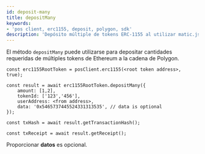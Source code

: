 ```yaml
---
id: deposit-many
title: depositMany
keywords:
- 'pos client, erc1155, deposit, polygon, sdk'
description: 'Depósito múltiple de tokens ERC-1155 al utilizar matic.js'
---
```


El método `depositMany` puede utilizarse para depositar cantidades requeridas de múltiples tokens de Ethereum a la cadena de Polygon.

```
const erc1155RootToken = posClient.erc1155(<root token address>, true);

const result = await erc1155RootToken.depositMany({
    amount: [1,2],
    tokenId: ['123','456'],
    userAddress: <from address>,
    data: '0x5465737445524331313535', // data is optional
});

const txHash = await result.getTransactionHash();

const txReceipt = await result.getReceipt();

```

Proporcionar **datos** es opcional.